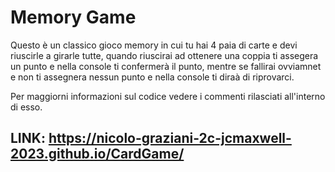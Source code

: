 # Memory Game
Questo è un classico gioco memory in cui tu hai 4 paia di carte e devi riuscirle a girarle tutte, quando riuscirai ad ottenere una coppia ti assegera un punto e nella console ti confermerà il punto, mentre se fallirai ovviamnet e non ti assegnera nessun punto e nella console ti diraà di riprovarci.

Per maggiorni informazioni sul codice vedere i commenti rilasciati all'interno di esso.

## LINK: https://nicolo-graziani-2c-jcmaxwell-2023.github.io/CardGame/
